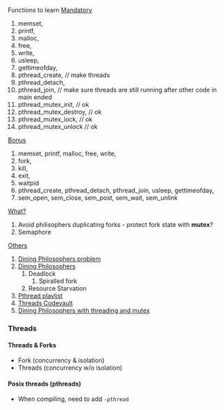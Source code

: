 Functions to learn
<ins>Mandatory</ins>
1. memset, 
2. printf, 
3. malloc, 
4. free, 
5. write,
6. usleep, 
7. gettimeofday, 
8. pthread_create, 				// make threads
9. pthread_detach, 
10. pthread_join,  				// make sure threads are still running after other code in main ended
11. pthread_mutex_init,       // ok
12. pthread_mutex_destroy,    // ok
13. pthread_mutex_lock,       // ok
14. pthread_mutex_unlock      // ok

<ins>Bonus</ins>
1. memset, printf, malloc, free, write, 
2. fork, 
3. kill,
4. exit, 
5. waitpid
6. pthread_create, pthread_detach, pthread_join, usleep, gettimeofday, 
7. sem_open, sem_close, sem_post, sem_wait, sem_unlink

<ins>What?</ins>
1. Avoid philisophers duplicating forks - protect fork state with **mutex**?
2. Semaphore

<ins>Others</ins>
1. [Dining Philosophers problem](https://en.wikipedia.org/wiki/Dining_philosophers_problem)
2. [Dining Philosophers](https://www.youtube.com/watch?v=NbwbQQB7xNQ)
	1. Deadlock
		1. Spiralled fork
	2. Resource Starvation
3. [Pthread playlist](https://www.youtube.com/watch?v=uA8X5zNOGw8&list=PL9IEJIKnBJjFZxuqyJ9JqVYmuFZHr7CFM)
4. [Threads Codevault](https://www.youtube.com/watch?v=d9s_d28yJq0&list=PLfqABt5AS4FmuQf70psXrsMLEDQXNkLq2)
5. [Dining Philosophers with threading and mutex](https://pages.mtu.edu/~shene/NSF-3/e-Book/MUTEX/TM-example-philos-1.html)

### Threads
#### Threads & Forks
- Fork (concurrency & isolation)
- Threads (concurrency w/o isolation)

#### Posix threads (pthreads)
- When compiling, need to add `-pthread`